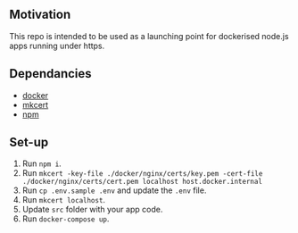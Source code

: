 ## Motivation
This repo is intended to be used as a launching point for dockerised node.js apps running under https.

## Dependancies

* [docker](https://docs.docker.com/get-docker/)
* [mkcert](https://github.com/FiloSottile/mkcert)
* [npm](https://nodejs.org/en/download/)

## Set-up

1. Run `npm i`.
1. Run `mkcert -key-file ./docker/nginx/certs/key.pem -cert-file ./docker/nginx/certs/cert.pem localhost host.docker.internal`
1. Run `cp .env.sample .env` and update the `.env` file.
2. Run `mkcert localhost`.
4. Update `src` folder with your app code.
3. Run `docker-compose up`.





